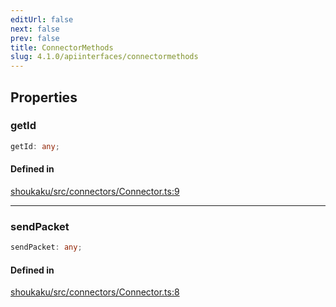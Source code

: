 ```yaml
---
editUrl: false
next: false
prev: false
title: ConnectorMethods
slug: 4.1.0/apiinterfaces/connectormethods
---
```


## Properties

<a id="getid" name="getid" />

### getId

```ts
getId: any;
```

#### Defined in

[shoukaku/src/connectors/Connector.ts:9](https://github.com/shipgirlproject/shoukaku/blob/30762f5af6c7b4176e69ee96fa39bc204a7cff21/src/connectors/Connector.ts#L9)

***

<a id="sendpacket" name="sendpacket" />

### sendPacket

```ts
sendPacket: any;
```

#### Defined in

[shoukaku/src/connectors/Connector.ts:8](https://github.com/shipgirlproject/shoukaku/blob/30762f5af6c7b4176e69ee96fa39bc204a7cff21/src/connectors/Connector.ts#L8)
